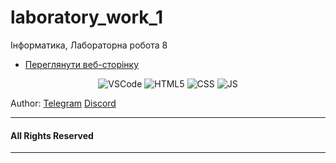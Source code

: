# laboratory_work_1

Інформатика, Лабораторна робота 8
- [Переглянути веб-сторінку]()

<div align="center">
<img alt="VSCode" src="https://img.shields.io/badge/Visual%20Studio%20Code-0078d7.svg?style=for-the-badge&logo=visual-studio-code&logoColor=white"/>
<img alt ="HTML5" src="https://img.shields.io/badge/HTML5-E34F26?style=for-the-badge&logo=html5&logoColor=white"/>
<img alt = "CSS" src="https://img.shields.io/badge/CSS3-1572B6?style=for-the-badge&logo=css3&logoColor=white"/>
<img alt = "JS" src="https://img.shields.io/badge/JavaScript-F7DF1E?style=for-the-badge&logo=javascript&logoColor=black"/>
</div>

Author: [Telegram](https://t.me/qwoe1x) [Discord](https://discordapp.com/users/852586781727916073)

---
#### All Rights Reserved
---
